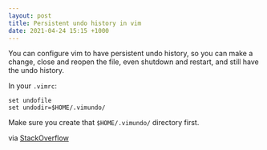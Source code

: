 ```yaml
---
layout: post
title: Persistent undo history in vim
date: 2021-04-24 15:15 +1000
---
```


You can configure vim to have persistent undo history, so you can make a change, close and reopen the file, even shutdown and restart, and still have the undo history.

In your `.vimrc`:

```
set undofile
set undodir=$HOME/.vimundo/
```

Make sure you create that `$HOME/.vimundo/` directory first.

via [StackOverflow](https://askubuntu.com/questions/292/how-do-i-get-vim-to-keep-its-undo-history/4247#4247)
